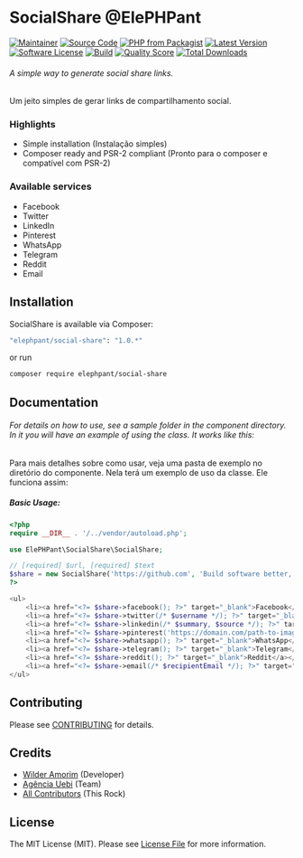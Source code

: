 # SocialShare @ElePHPant

[![Maintainer](http://img.shields.io/badge/maintainer-@wilderamorim-blue.svg?style=flat-square)](https://twitter.com/WilderAmorim)
[![Source Code](http://img.shields.io/badge/source-wilderamorim/social-share-blue.svg?style=flat-square)](https://github.com/wilderamorim/social-share)
[![PHP from Packagist](https://img.shields.io/packagist/php-v/elephpant/social-share.svg?style=flat-square)](https://packagist.org/packages/elephpant/social-share)
[![Latest Version](https://img.shields.io/github/release/wilderamorim/social-share.svg?style=flat-square)](https://github.com/wilderamorim/social-share/releases)
[![Software License](https://img.shields.io/badge/license-MIT-brightgreen.svg?style=flat-square)](LICENSE)
[![Build](https://img.shields.io/scrutinizer/build/g/wilderamorim/social-share.svg?style=flat-square)](https://scrutinizer-ci.com/g/wilderamorim/social-share)
[![Quality Score](https://img.shields.io/scrutinizer/g/wilderamorim/social-share.svg?style=flat-square)](https://scrutinizer-ci.com/g/wilderamorim/social-share)
[![Total Downloads](https://img.shields.io/packagist/dt/elephpant/social-share.svg?style=flat-square)](https://packagist.org/packages/elephpant/social-share)

###### A simple way to generate social share links.

Um jeito simples de gerar links de compartilhamento social.

### Highlights

- Simple installation (Instalação simples)
- Composer ready and PSR-2 compliant (Pronto para o composer e compatível com PSR-2)

### Available services

* Facebook
* Twitter
* LinkedIn
* Pinterest
* WhatsApp
* Telegram
* Reddit
* Email

## Installation

SocialShare is available via Composer:

```bash
"elephpant/social-share": "1.0.*"
```

or run

```bash
composer require elephpant/social-share
```

## Documentation

###### For details on how to use, see a sample folder in the component directory. In it you will have an example of using the class. It works like this:

Para mais detalhes sobre como usar, veja uma pasta de exemplo no diretório do componente. Nela terá um exemplo de uso da classe. Ele funciona assim:

##### Basic Usage:

```php
<?php
require __DIR__ . '/../vendor/autoload.php';

use ElePHPant\SocialShare\SocialShare;

// [required] $url, [required] $text
$share = new SocialShare('https://github.com', 'Build software better, together');
?>

<ul>
    <li><a href="<?= $share->facebook(); ?>" target="_blank">Facebook</a></li>
    <li><a href="<?= $share->twitter(/* $username */); ?>" target="_blank">Twitter</a></li>
    <li><a href="<?= $share->linkedin(/* $summary, $source */); ?>" target="_blank">LinkedIn</a></li>
    <li><a href="<?= $share->pinterest('https://domain.com/path-to-image.jpg'); ?>" target="_blank">Pinterest</a></li>
    <li><a href="<?= $share->whatsapp(); ?>" target="_blank">WhatsApp</a></li>
    <li><a href="<?= $share->telegram(); ?>" target="_blank">Telegram</a></li>
    <li><a href="<?= $share->reddit(); ?>" target="_blank">Reddit</a></li>
    <li><a href="<?= $share->email(/* $recipientEmail */); ?>" target="_blank">Email</a></li>
</ul>
```

## Contributing

Please see [CONTRIBUTING](https://github.com/wilderamorim/social-share/blob/master/CONTRIBUTING.md) for details.

## Credits

- [Wilder Amorim](https://github.com/wilderamorim) (Developer)
- [Agência Uebi](https://www.uebi.com.br) (Team)
- [All Contributors](https://github.com/wilderamorim/social-share/contributors) (This Rock)

## License

The MIT License (MIT). Please see [License File](https://github.com/wilderamorim/social-share/blob/master/LICENSE) for more information.